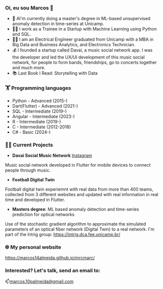### Oi, eu sou Marcos 👋


- 🔭 AI'm currently doing a master's degree in ML-based unsupervised anomaly detection in time-series at Unicamp.
- 🧑‍💼 I work as a Trainee in a Startup with Machine Learning using Python and SQL.
- 👨‍🏫 I am an Electrical Engineer graduated from Unicamp with a MBA in Big Data and Business Analytics, and Electronics Technician.
- 💰 I founded a startup called Davai, a music social network app. I was the developer and led the UX/UI development of this music social network, for people to form bands, friendships, go to concerts together and much more.
- 📚 Last Book I Read: Storytelling with Data

### 🏋️‍ Programming languages

- Python - Advanced (2015-)
- Dart(Flutter) - Advanced (2021-)
- SQL - Intermediate (2019-)
- Angular - Intermediate (2023-)
- R - Intermediate (2019-)
- C - Intermediate (2012-2018)
- C# - Basic (2024-)

### 🧑‍💻 Current Projects

 - **Davai Social Music Network** [Instagram](https://www.instagram.com/davai_app/)

Music social network developed in Flutter for mobile devices to connect people through music.


   
 - **Football Digital Twin**
 
Football digital twin experiemnt with real data from more than 400 teams, collected from 3 different websites and updated with real information in real time and developed in Flutter.

 - **Masters degree**: ML based anomaly detection and time-series prediction for optical networks 

Use of the stochastic gradient algorithm to approximate the simulated parameters of an optical fiber network (Digital Twin) to a real network.
  I'm part of the Intrig group: https://intrig.dca.fee.unicamp.br/

### 🌐 My personal website

https://marcos14almeida.github.io/mrcmarc/

### Interested? Let's talk, send an email to:

📫marcos.10palmeida@gmail.com

